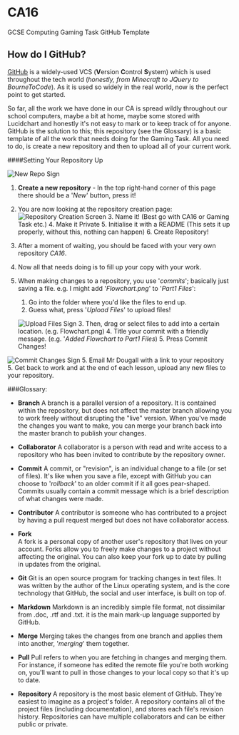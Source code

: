 # CA16
GCSE Computing Gaming Task GitHub Template




How do I GitHub?
-----

[GitHub](https://github.com) is a widely-used VCS (<b>V</b>ersion <b>C</b>ontrol <b>S</b>ystem) which  is used throughout the tech world (*honestly, from Minecraft to  JQuery to BourneToCode*). 
As it is used so widely in the real world, now is the perfect point to get started.

So far, all the work we have done in our CA is spread wildly throughout our school computers, maybe a bit at home, maybe some stored with Lucidchart and honestly it's not easy to mark or to keep track of for anyone.  
GitHub is the solution to this; this repository (see the Glossary) is a basic template of all the work that needs doing for the Gaming Task.
All you need to do, is create a new repository and then to upload all of your current work.


####Setting Your Repository Up

![New Repo Sign](https://github.com/fabcooldog/Odds-and-Sods/blob/master/GitHub%20New%20Repo%20Sign.PNG)

 1. <b>Create a new repository</b> -  In the top right-hand corner of this page there should be a '*New*' button, press it! 
 2. You are now looking at the repository creation page:
 ![Repository Creation Screen](https://github.com/fabcooldog/Odds-and-Sods/blob/master/Repository%20Guide.png)
	 3.  Name it! (Best go with CA16 or Gaming Task etc.)
	 4. Make it Private
	 5. Initialise it with a README (This sets it up properly, without this, nothing can happen)
	 6. Create Repository!
 2. After a moment of waiting, you should be faced with your very own repository *CA16*.
 3. Now all that needs doing is to fill up your copy with your work.
 4. When making changes to a repository, you use '*commits*'; basically just saving a file. 
 e.g. I might add '*Flowchart.png*' to '*Part1 Files*':
	1. Go into the folder where you'd like the files to end up.
	2. Guess what, press '*Upload Files*' to upload files! 
  
    ![Upload Files Sign](https://github.com/fabcooldog/Odds-and-Sods/blob/master/GitHub%20Upload%20Files%20Sign.JPG)
	3. Then, drag or select files to add into a certain location. (e.g. Flowchart.png)
	4. Title your commit with a friendly message. (e.g. '*Added Flowchart to Part1 Files*)
	5. Press Commit Changes! 
  
  ![Commit Changes Sign](https://github.com/fabcooldog/Odds-and-Sods/blob/master/GitHub%20Commit%20Changes%20Sign.JPG)
 5. Email Mr Dougall with a link to your repository  
 5. Get back to work and at the end of each lesson, upload any new files to your repository.





###Glossary:

- **Branch**
A branch is a parallel version of a repository. It is contained within the repository, but does not affect the master branch allowing you to work freely without disrupting the "live" version. When you've made the changes you want to make, you can merge your branch back into the master branch to publish your changes.

- **Collaborator**
A collaborator is a person with read and write access to a repository who has been invited to contribute by the repository owner.

- **Commit**
A commit, or "revision", is an individual change to a file (or set of files). It's like when you save a file, except with GitHub you can choose to '*rollback*' to an older commit if it all goes pear-shaped. Commits usually contain a commit message which is a brief description of what changes were made.

- **Contributor**
A contributor is someone who has contributed to a project by having a pull request merged but does not have collaborator access.

- **Fork**             
A fork is a personal copy of another user's repository that lives on your account. Forks allow you to freely make changes to a project without affecting the original. You can also keep your fork up to date by pulling in updates from the original.

- **Git**
Git is an open source program for tracking changes in text files. It was written by the author of the Linux operating system, and is the core technology that GitHub, the social and user interface, is built on top of.


- **Markdown**
Markdown is an incredibly simple file format, not dissimilar from .doc, .rtf and .txt. it is the main mark-up language supported by GitHub.

- **Merge**
Merging takes the changes from one branch and applies them into another, '*merging*' them together.

- **Pull**
Pull refers to when you are fetching in changes and merging them. For instance, if someone has edited the remote file you're both working on, you'll want to pull in those changes to your local copy so that it's up to date.

- **Repository**
A repository is the most basic element of GitHub. They're easiest to imagine as a project's folder. A repository contains all of the project files (including documentation), and stores each file's revision history. Repositories can have multiple collaborators and can be either public or private.
